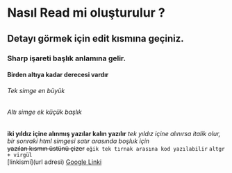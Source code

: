 # Nasıl Read mi oluşturulur ?
## Detayı görmek için edit kısmına geçiniz.
### Sharp işareti başlık anlamına gelir.
#### Birden altıya kadar derecesi vardır 
###### Tek simge en büyük
###### Altı simge ek küçük başlık
**iki yıldız içine alınmış yazılar kalın yazılır**
*tek yıldız içine alınırsa italik olur, bir sonraki html simgesi satır arasında boşluk için*<br/>
~~yazılan kısmın üstünü çizer~~
`eğik tek tırnak arasına kod yazılabilir`
`altgr + virgül `<br/>
[linkismi](url adresi)
[Google Linki](https://www.google.com.tr/)

